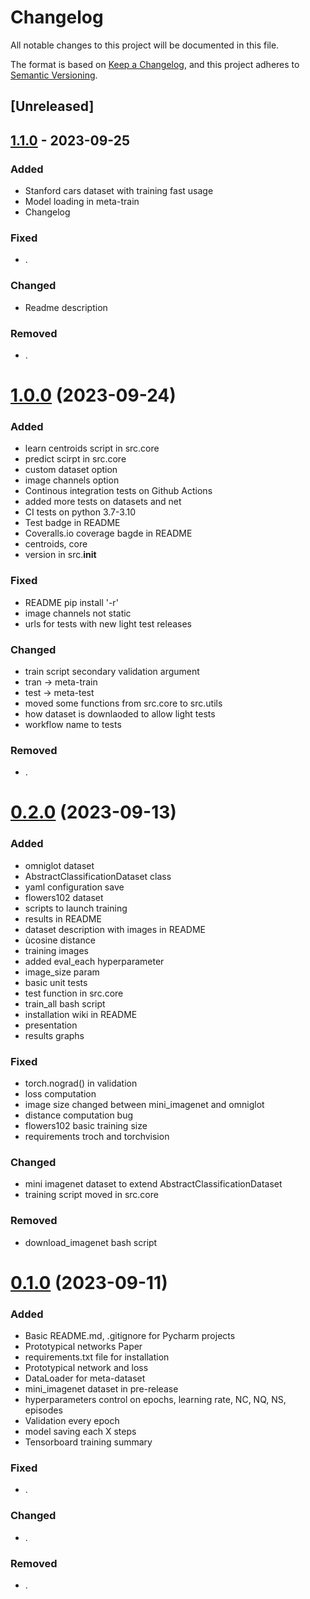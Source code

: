 # Changelog

All notable changes to this project will be documented in this file.

The format is based on [Keep a Changelog](https://keepachangelog.com/en/1.0.0/),
and this project adheres to [Semantic Versioning](https://semver.org/spec/v2.0.0.html).

## [Unreleased]

## [1.1.0](https://github.com/fabian57fabian/prototypical-networks-few-shot-learning) - 2023-09-25

### Added

- Stanford cars dataset with training fast usage
- Model loading in meta-train
- Changelog

### Fixed

- .

### Changed

- Readme description

### Removed

- .

# [1.0.0](https://github.com/fabian57fabian/prototypical-networks-few-shot-learning/releases/tag/v1.0.0) (2023-09-24)

### Added

- learn centroids script in src.core
- predict scirpt in src.core
- custom dataset option
- image channels option
- Continous integration tests on Github Actions
- added more tests on datasets and net
- CI tests on python 3.7-3.10
- Test badge in README
- Coveralls.io coverage bagde in README
- centroids, core
- version in src.__init__

### Fixed

- README pip install '-r'
- image channels not static
- urls for tests with new light test releases

### Changed

- train script secondary validation argument
- tran -> meta-train
- test -> meta-test
- moved some functions from src.core to src.utils
- how dataset is downlaoded to allow light tests
- workflow name to tests

### Removed

- .

# [0.2.0](https://github.com/fabian57fabian/prototypical-networks-few-shot-learning/releases/tag/v0.2.0) (2023-09-13)

### Added

- omniglot dataset
- AbstractClassificationDataset class
- yaml configuration save
- flowers102 dataset
- scripts to launch training
- results in README
- dataset description with images in README
- ùcosine distance
- training images
- added eval_each hyperparameter
- image_size param
- basic unit tests
- test function in src.core
- train_all bash script
- installation wiki in README
- presentation
- results graphs

### Fixed

- torch.nograd() in validation
- loss computation
- image size changed between mini_imagenet and omniglot
- distance computation bug
- flowers102 basic training size
- requirements troch and torchvision

### Changed

- mini imagenet dataset to extend AbstractClassificationDataset
- training script moved in src.core

### Removed

- download_imagenet bash script

# [0.1.0](https://github.com/fabian57fabian/prototypical-networks-few-shot-learning/releases/tag/v0.1.0) (2023-09-11)

### Added

- Basic README.md, .gitignore for Pycharm projects
- Prototypical networks Paper
- requirements.txt file for installation
- Prototypical network and loss
- DataLoader for meta-dataset
- mini_imagenet dataset in pre-release
- hyperparameters control on epochs, learning rate, NC, NQ, NS, episodes
- Validation every epoch
- model saving each X steps
- Tensorboard training summary

### Fixed

- .

### Changed

- .

### Removed

- .